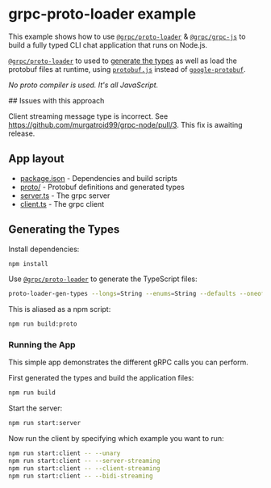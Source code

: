 # grpc-proto-loader example

This example shows how to use [`@grpc/proto-loader`](https://www.npmjs.com/package/@grpc/proto-loader) & [`@grpc/grpc-js`](https://www.npmjs.com/package/@grpc/grpc-js) to build a fully typed CLI chat application that runs on Node.js.

[`@grpc/proto-loader`](https://www.npmjs.com/package/@grpc/proto-loader) to used to [generate the types](https://github.com/grpc/grpc-node/pull/1474) as well as load the protobuf files at runtime, using [`protobuf.js`](https://www.npmjs.com/package/protobufjs) instead of [`google-protobuf`](https://www.npmjs.com/package/google-protobuf).

_No proto compiler is used. It's all JavaScript._

## Issues with this approach

Client streaming message type is incorrect. See https://github.com/murgatroid99/grpc-node/pull/3. This fix is awaiting release.

## App layout

- [package.json](./package.json) - Dependencies and build scripts
- [proto/](./proto/) - Protobuf definitions and generated types
- [server.ts](./server.ts) - The grpc server
- [client.ts](./client.ts) - The grpc client

## Generating the Types

Install dependencies:

```sh
npm install
```

Use [`@grpc/proto-loader`](https://www.npmjs.com/package/@grpc/proto-loader) to generate the TypeScript files:

```sh
proto-loader-gen-types --longs=String --enums=String --defaults --oneofs --grpcLib=@grpc/grpc-js --outDir=proto/ proto/*.proto
```

This is aliased as a npm script:

```sh
npm run build:proto
```

### Running the App

This simple app demonstrates the different gRPC calls you can perform.

First generated the types and build the application files:

```sh
npm run build
```

Start the server:

```sh
npm run start:server
```

Now run the client by specifying which example you want to run:

```bash
npm run start:client -- --unary
npm run start:client -- --server-streaming
npm run start:client -- --client-streaming
npm run start:client -- --bidi-streaming
```
